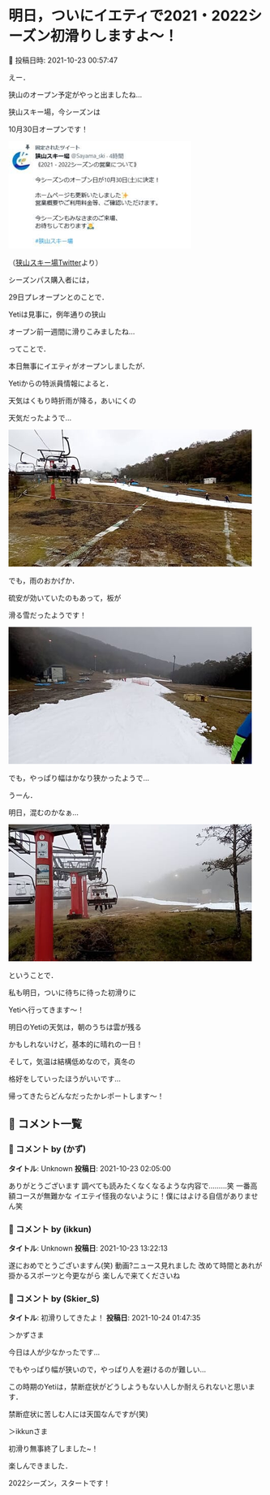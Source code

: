 # 明日，ついにイエティで2021・2022シーズン初滑りしますよ～！

📅 投稿日時: 2021-10-23 00:57:47

えー．


狭山のオープン予定がやっと出ましたね…


狭山スキー場，今シーズンは


10月30日オープンです！







![5f268d4bf32314e687cd76bb033fd924.jpg](images/5f268d4bf32314e687cd76bb033fd924.jpg)




（[狭山スキー場Twitter](https://twitter.com/Sayama_ski?ref_src=twsrc%5Etfw%7Ctwcamp%5Eembeddedtimeline%7Ctwterm%5Eprofile%3ASayama_ski%7Ctwgr%5EeyJ0ZndfZXhwZXJpbWVudHNfY29va2llX2V4cGlyYXRpb24iOnsiYnVja2V0IjoxMjA5NjAwLCJ2ZXJzaW9uIjpudWxsfSwidGZ3X2hvcml6b25fdHdlZXRfZW1iZWRfOTU1NSI6eyJidWNrZXQiOiJodGUiLCJ2ZXJzaW9uIjpudWxsfSwidGZ3X3NwYWNlX2NhcmQiOnsiYnVja2V0Ijoib2ZmIiwidmVyc2lvbiI6bnVsbH19&ref_url=https%3A%2F%2Fwww.seibu-leisure.co.jp%2Fski_web%2Findex.html)より）





シーズンパス購入者には，


29日プレオープンとのことで．


Yetiは見事に，例年通りの狭山


オープン前一週間に滑りこみましたね…





ってことで．


本日無事にイエティがオープンしましたが．


Yetiからの特派員情報によると．


天気はくもり時折雨が降る，あいにくの


天気だったようで…




![197adbde683b2b890b735560eb96c4f3.jpg](images/197adbde683b2b890b735560eb96c4f3.jpg)







でも，雨のおかげか．


硫安が効いていたのもあって，板が


滑る雪だったようです！




![175b7479b1818abaf0f4e3382fc82818.jpg](images/175b7479b1818abaf0f4e3382fc82818.jpg)







でも，やっぱり幅はかなり狭かったようで…


うーん．


明日，混むのかなぁ…




![b8aa2f03bca58dc46b499cb4817ce5b5.jpg](images/b8aa2f03bca58dc46b499cb4817ce5b5.jpg)







ということで．


私も明日，ついに待ちに待った初滑りに


Yetiへ行ってきます～！





明日のYetiの天気は，朝のうちは雲が残る


かもしれないけど，基本的に晴れの一日！


そして，気温は結構低めなので，真冬の


格好をしていったほうがいいです…





帰ってきたらどんなだったかレポートします～！

## 💬 コメント一覧

### 💬 コメント by (かず)
**タイトル**: Unknown
**投稿日**: 2021-10-23 02:05:00

ありがとうございます  調べても読みたくなくなるような内容で………笑 一番高額コースが無難かな  イエテイ怪我のないように！僕にはよける自信がありません笑

### 💬 コメント by (ikkun)
**タイトル**: Unknown
**投稿日**: 2021-10-23 13:22:13

遂におめでとうございますん(笑)  動画?ニュース見れました 改めて時間とあれが掛かるスポーツと今更ながら 楽しんで来てくださいね

### 💬 コメント by (Skier_S)
**タイトル**: 初滑りしてきたよ！
**投稿日**: 2021-10-24 01:47:35

＞かずさま

今日は人が少なかったです…

でもやっぱり幅が狭いので，やっぱり人を避けるのが難しい…

この時期のYetiは，禁断症状がどうしようもない人しか耐えられないと思います．

禁断症状に苦しむ人には天国なんですが(笑)



＞ikkunさま

初滑り無事終了しました~！

楽しんできました．

2022シーズン，スタートです！

